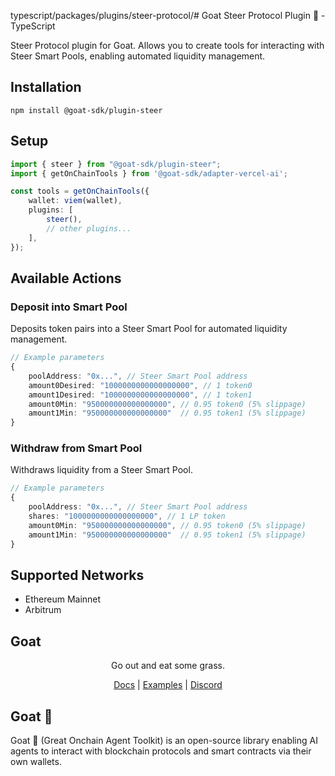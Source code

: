typescript/packages/plugins/steer-protocol/# Goat Steer Protocol Plugin 🐐 - TypeScript

Steer Protocol plugin for Goat. Allows you to create tools for interacting with Steer Smart Pools, enabling automated liquidity management.

## Installation
```
npm install @goat-sdk/plugin-steer
```

## Setup
    
```typescript
import { steer } from "@goat-sdk/plugin-steer";
import { getOnChainTools } from '@goat-sdk/adapter-vercel-ai';

const tools = getOnChainTools({
    wallet: viem(wallet),
    plugins: [
        steer(),
        // other plugins...
    ],
});
```

## Available Actions

### Deposit into Smart Pool
Deposits token pairs into a Steer Smart Pool for automated liquidity management.

```typescript
// Example parameters
{
    poolAddress: "0x...", // Steer Smart Pool address
    amount0Desired: "1000000000000000000", // 1 token0
    amount1Desired: "1000000000000000000", // 1 token1
    amount0Min: "950000000000000000", // 0.95 token0 (5% slippage)
    amount1Min: "950000000000000000"  // 0.95 token1 (5% slippage)
}
```

### Withdraw from Smart Pool
Withdraws liquidity from a Steer Smart Pool.

```typescript
// Example parameters
{
    poolAddress: "0x...", // Steer Smart Pool address
    shares: "1000000000000000000", // 1 LP token
    amount0Min: "950000000000000000", // 0.95 token0 (5% slippage)
    amount1Min: "950000000000000000"  // 0.95 token1 (5% slippage)
}
```

## Supported Networks
- Ethereum Mainnet
- Arbitrum

## Goat

<div align="center">
Go out and eat some grass.

[Docs](https://ohmygoat.dev) | [Examples](https://github.com/goat-sdk/goat/tree/main/typescript/examples) | [Discord](https://discord.gg/goat-sdk)</div>

## Goat 🐐
Goat 🐐 (Great Onchain Agent Toolkit) is an open-source library enabling AI agents to interact with blockchain protocols and smart contracts via their own wallets.